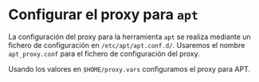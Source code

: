 # Configurar el proxy para `apt`

La configuración del proxy para la herramienta `apt` se realiza mediante un fichero de configuración en `/etc/apt/apt.conf.d/`. Usaremos el nombre `apt_proxy.conf` para el fichero de configuración del proxy.

Usando los valores en `$HOME/proxy.vars` configuramos el proxy para APT.

